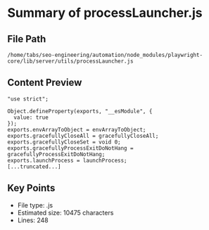 # Summary of processLauncher.js
  
## File Path
`/home/tabs/seo-engineering/automation/node_modules/playwright-core/lib/server/utils/processLauncher.js`

## Content Preview
```
"use strict";

Object.defineProperty(exports, "__esModule", {
  value: true
});
exports.envArrayToObject = envArrayToObject;
exports.gracefullyCloseAll = gracefullyCloseAll;
exports.gracefullyCloseSet = void 0;
exports.gracefullyProcessExitDoNotHang = gracefullyProcessExitDoNotHang;
exports.launchProcess = launchProcess;
[...truncated...]
```

## Key Points
- File type: .js
- Estimated size: 10475 characters
- Lines: 248
